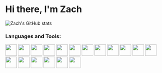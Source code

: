 # Hi there, I'm Zach

<!-- [![Zach's GitHub stats](https://github-readme-stats.vercel.app/api?username=zestefano)](https://github.com/anuraghazra/github-readme-stats) -->

![Zach's GitHub stats](https://github-readme-stats.vercel.app/api?username=zestefano&hide=issues,stars&count_private=true&show_icons=true&theme=synthwave)

<!-- [![Top Langs](https://github-readme-stats.vercel.app/api/top-langs/?username=zestefano&layout=compact&theme=synthwave&langs_count=8)](https://github.com/anuraghazra/github-readme-stats) -->


### Languages and Tools:
<p float="left">
    <img src="https://cdn.jsdelivr.net/gh/devicons/devicon/icons/react/react-original-wordmark.svg" width="36px" />
    <img src="https://cdn.jsdelivr.net/gh/devicons/devicon/icons/javascript/javascript-original.svg" width="36px" />
    <img src="https://cdn.jsdelivr.net/gh/devicons/devicon/icons/python/python-original-wordmark.svg" width="36" />
    <img src="https://cdn.jsdelivr.net/gh/devicons/devicon/icons/postgresql/postgresql-original-wordmark.svg" width="36" />
    <img src="https://cdn.jsdelivr.net/gh/devicons/devicon/icons/redux/redux-original.svg" width="36" />
    <img src="https://cdn.jsdelivr.net/gh/devicons/devicon/icons/git/git-original-wordmark.svg" width="36" />
    <img src="https://cdn.jsdelivr.net/gh/devicons/devicon/icons/express/express-original-wordmark.svg" width="36"/>
    <img src="https://cdn.jsdelivr.net/gh/devicons/devicon/icons/nodejs/nodejs-original-wordmark.svg" width="36" />
    <img src="https://cdn.jsdelivr.net/gh/devicons/devicon/icons/sequelize/sequelize-original-wordmark.svg" width="36" />
    <img src="https://cdn.jsdelivr.net/gh/devicons/devicon/icons/flask/flask-original-wordmark.svg" width="36" />
    <img src="https://cdn.jsdelivr.net/gh/devicons/devicon/icons/npm/npm-original-wordmark.svg" width="36" />
    <img src="https://cdn.jsdelivr.net/gh/devicons/devicon/icons/html5/html5-original-wordmark.svg" width="36" />
    <img src="https://cdn.jsdelivr.net/gh/devicons/devicon/icons/css3/css3-original-wordmark.svg" width="36" />
    <img src="https://cdn.jsdelivr.net/gh/devicons/devicon/icons/jquery/jquery-original-wordmark.svg" width="36" />
    <img src="https://cdn.jsdelivr.net/gh/devicons/devicon/icons/docker/docker-original-wordmark.svg" width="36" />
    <img src="https://cdn.jsdelivr.net/gh/devicons/devicon/icons/heroku/heroku-original-wordmark.svg" width="36" />
    <img src="https://cdn.jsdelivr.net/gh/devicons/devicon/icons/mocha/mocha-plain.svg" width="36" />
    <img src="https://cdn.jsdelivr.net/gh/devicons/devicon/icons/pytest/pytest-original-wordmark.svg" width="36" />







</p>


